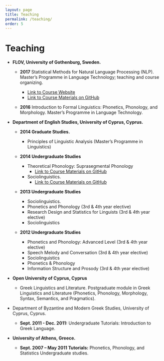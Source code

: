 ```yaml
---
layout: page
title: Teaching
permalink: /teaching/
order: 5
---
```

# Teaching
* **FLOV, University of Gothenburg, Sweden.**

    * **2017** Statistical Methods for Natural Language Processing (NLP). Master’s Programme in Language Technology; teaching and course organizing. 
    
        * <a href="/assets/pages/MLT.html">Link to Course Website</a>
        * <a href="https://github.com/themistocleous/StatisticalMethodsNLP">Link to Course Materials on GitHub</a>

    * **2016** Introduction to Formal Linguistics: Phonetics, Phonology, and Morphology. Master’s Programme in Language Technology.



* **Department of English Studies, University of Cyprus, Cyprus.**

    * **2014 Graduate Studies.**

        * Principles of Linguistic Analysis (Master’s Programme in Linguistics)

    * **2014 Undergraduate Studies**

        *  Theoretical Phonology: Suprasegmental Phonology
            * <a href="https://github.com/themistocleous/course_phonetics">Link to Course Materials on GitHub</a>
        * Sociolinguistics.
            * <a href="https://github.com/themistocleous/course_sociolinguistics2014">Link to Course Materials on GitHub</a>
    * **2013 Undergraduate Studies**

        * Sociolinguistics. 
        * Phonetics and Phonology (3rd & 4th year elective)
        * Research Design and Statistics for Linguists (3rd & 4th year elective)
        * Sociolinguistics

    * **2012 Undergraduate Studies**

        * Phonetics and Phonology: Advanced Level (3rd & 4th year elective)
        * Speech Melody and Conversation (3rd & 4th year elective)
        * Sociolinguistics
        * Phonetics & Phonology
        * Information Structure and Prosody (3rd & 4th year elective)


* **Open University of Cyprus, Cyprus**

    * Greek Linguistics and Literature. Postgraduate module in Greek Linguistics and Literature (Phonetics, Phonology, Morphology, Syntax, Semantics, and Pragmatics).

* Department of Byzantine and Modern Greek Studies, University of Cyprus, Cyprus.

    * **Sept. 2011 - Dec. 2011:** Undergraduate Tutorials: Introduction to Greek Language.


* **University of Athens, Greece.**

    * **Sept. 2007 – May 2011 Tutorials:** Phonetics, Phonology, and Statistics Undergraduate studies.